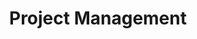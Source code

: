 ---
title: Project Management
layout: auto_contents
preamble: |
  In Project Management, you will work on a project to design and develop a program. This unit will be assessed based on the following standard:
  
  * Internal assessments (7 credits)
      * [**AS91897**: Use advanced processes to develop a digital technologies outcome](https://www.nzqa.govt.nz/nqfdocs/ncea-resource/achievements/2019/as91897.pdf) (6 credits)
  
  The standard requires you to produce a lot of documentation. It is important that you keep all of the work that you do for this unit together. Please make sure that **OneDrive** is installed on your computer, running, and connected to your Onslow College account.

  > If you lose access to your work because you saved it on a school computer and did not save it to OneDrive, **YOU WILL NOT BE GIVEN AN EXTENSION**!

  <br>
categories:
  - projman:
    category_name: Project management
    category_items:
      - the_task:
        item_name: The Task
        item_desc: An explanation of the standard and task for Term 2 and 3
        item_icon: /img/projman.svg
        item_page: task
      - resources:
        item_name:
        item_icon:
        item_desc: |
                   <a href="https://onslowcollege.sharepoint.com/:w:/s/12DTC2022/EdVOjaHd1HpLjp-Acc4Ii_EBcT-BNCVS5nxC-MnqTmRiJg?e=deHKyK">Project management portfolio</a>
        item_page:
  - processes:
    category_name: Processes
    category_items:
      - planning:
        item_name: Planning and process checklist
        item_desc: Tick each box to ensure completion of the project
        item_icon: ../programming/img/testing.svg
        item_page: planning
      - processes:
        item_name: Project management processes
        item_desc: Learn to decompose a project into components
        item_icon: img/processes.svg
        item_page: processes
---